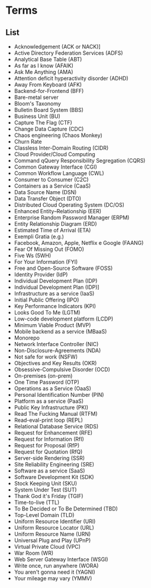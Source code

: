 # Terms

## List

- Acknowledgement (ACK or NACK)]
- Active Directory Federation Services (ADFS)
- Analytical Base Table (ABT)
- As far as I know (AFAIK)
- Ask Me Anything (AMA)
- Attention deficit hyperactivity disorder (ADHD)
- Away From Keyboard (AFK)
- Backend-for-Frontend (BFF)
- Bare-metal server
- Bloom's Taxonomy
- Bulletin Board System (BBS)
- Business Unit (BU)
- Capture The Flag (CTF)
- Change Data Capture (CDC)
- Chaos engineering (Chaos Monkey)
- Churn Rate
- Classless Inter-Domain Routing (CIDR)
- Cloud Provider/Cloud Computing
- Command qQuery Responsibility Segregation (CQRS)
- Common Gateway Interface (CGI)
- Common Workflow Language (CWL)
- Consumer to Consumer (C2C)
- Containers as a Service (CaaS)
- Data Source Name (DSN)
- Data Transfer Object (DTO)
- Distributed Cloud Operating System (DC/OS)
- Enhanced Entity–Relationship (EER)
- Enterprise Random Password Manager (ERPM)
- Entity Relationship Diagram (ERD)
- Estimated Time of Arrival (ETA)
- Exempli Gratia (e.g.)
- Facebook, Amazon, Apple, Netflix e Google (FAANG)
- Fear Of Missing Out (FOMO)
- Five Ws (5WH)
- For Your Information (FYI)
- Free and Open-Source Software (FOSS)
- Identity Provider (IdP)
- Individual Development Plan (IDP)
- Individual Development Plan (IDP)]
- Infrastructure as a service (IaaS)
- Initial Public Offering (IPO)
- Key Performance Indicators (KPI)
- Looks Good To Me (LGTM)
- Low-code development platform (LCDP)
- Minimum Viable Product (MVP)
- Mobile backend as a service (MBaaS)
- Monorepo
- Network Interface Controller (NIC)
- Non-Disclosure-Agreements (NDA)
- Not safe for work (NSFW)
- Objectives and Key Results (OKR)
- Obsessive-Compulsive Disorder (OCD)
- On-premises (on-prem)
- One Time Password (OTP)
- Operations as a Service (OaaS)
- Personal Identification Number (PIN)
- Platform as a service (PaaS)
- Public Key Infrastructure (PKI)
- Read The Fucking Manual (RTFM)
- Read-eval-print loop (REPL)
- Relational Database Service (RDS)
- Request for Enhancement (RFE)
- Request for Information (RfI)
- Request for Proposal (RfP)
- Request for Quotation (RfQ)
- Server-side Rendering (SSR)
- Site Reliability Engineering (SRE)
- Software as a service (SaaS)
- Software Development Kit (SDK)
- Stock Keeping Unit (SKU)
- System Under Test (SUT)
- Thank God it's Friday (TGIF)
- Time-to-live (TTL)
- To Be Decided or To Be Determined (TBD)
- Top-Level Domain (TLD)
- Uniform Resource Identifier (URI)
- Uniform Resource Locator (URL)
- Uniform Resource Name (URN)
- Universal Plug and Play (UPnP)
- Virtual Private Cloud (VPC)
- War Room (WR)
- Web Server Gateway Interface (WSGI)
- Write once, run anywhere (WORA)
- You aren't gonna need it (YAGNI)
- Your mileage may vary (YMMV)
